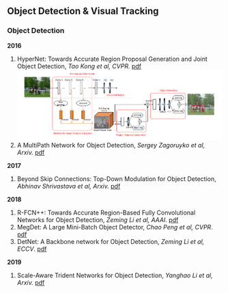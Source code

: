 ## Object Detection & Visual Tracking

### Object Detection
**2016**
1. HyperNet: Towards Accurate Region Proposal Generation and Joint Object Detection, *Tao Kong et al, CVPR.* [pdf](https://arxiv.org/pdf/1604.00600.pdf) ![img](https://github.com/Zakiyi/Paper-lists/blob/master/figures/2016_Hypernet.png)
1. A MultiPath Network for Object Detection, *Sergey Zagoruyko et al, Arxiv.* [pdf](https://arxiv.org/pdf/1604.02135.pdf)

**2017**
1. Beyond Skip Connections: Top-Down Modulation for Object Detection, *Abhinav Shrivastava et al, Arxiv.* [pdf](https://arxiv.org/pdf/1612.06851.pdf)

**2018**
1. R-FCN++: Towards Accurate Region-Based Fully Convolutional Networks for Object Detection, *Zeming Li et al, AAAI*. [pdf](http://www.skicyyu.org/Paper/RFCN_plus_plus.pdf)
2. MegDet: A Large Mini-Batch Object Detector, *Chao Peng et al, CVPR*. [pdf](https://arxiv.org/pdf/1711.07240.pdf)
3. DetNet: A Backbone network for Object Detection, *Zeming Li et al, ECCV*. [pdf](https://arxiv.org/pdf/1804.06215.pdf)

**2019**
1. Scale-Aware Trident Networks for Object Detection, *Yanghao Li et al, Arxiv.* [pdf](https://arxiv.org/pdf/1901.01892.pdf)
